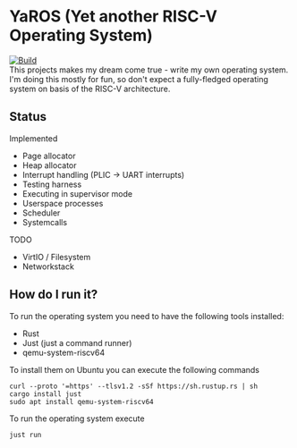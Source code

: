 # YaROS (Yet another RISC-V Operating System)
[![Build](https://github.com/hieronymusma/yaros/actions/workflows/build.yml/badge.svg)](https://github.com/hieronymusma/yaros/actions/workflows/build.yml)  
This projects makes my dream come true - write my own operating system. I'm doing this mostly for fun, so don't expect a fully-fledged operating system on basis of the RISC-V architecture.
## Status
Implemented
* Page allocator
* Heap allocator
* Interrupt handling (PLIC -> UART interrupts)
* Testing harness
* Executing in supervisor mode  
* Userspace processes
* Scheduler
* Systemcalls

TODO
* VirtIO / Filesystem
* Networkstack

## How do I run it?
To run the operating system you need to have the following tools installed:
* Rust
* Just (just a command runner)
* qemu-system-riscv64  

To install them on Ubuntu you can execute the following commands
```
curl --proto '=https' --tlsv1.2 -sSf https://sh.rustup.rs | sh
cargo install just
sudo apt install qemu-system-riscv64
```
To run the operating system execute
```
just run
```
